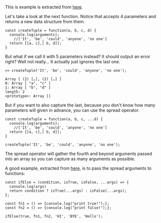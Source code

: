 This is example is extracted from [here](https://slides.com/bgando/f2f-final-day-1#/7/14).

Let's take a look at the next function. Notice that accepts 4 parameters and returns a new data structure from them. 

```
const createTuple = function(a, b, c, d) {
  console.log(arguments);
    //['It', 'be', 'could', 'anyone', 'no one']
  return [[a, c],[ b, d]];
}
```

But what if we call it with 5 parameters instead? It should output an error right? Well not really... It actually just ignores the last one.

```
>> createTuple('It', 'be', 'could', 'anyone', 'no one'); 

Array [ (2) […], (2) […] ]
0: Array [ "a", "c" ]
1: Array [ "b", "d" ]
length: 2
<prototype>: Array []
```

But if you want to also capture the last, because you don't know how many parameters will given in advance, you can use the spread operator.

```
const createTuple = function(a, b, c, ...d) {
  console.log(arguments);
    //['It', 'be', 'could', 'anyone', 'no one']
  return [[a, c],[ b, d]];
}

createTuple('It', 'be', 'could', 'anyone', 'no one'); 
```
The spread operator will gather the fourth and beyond arguments passed into an array so you can capture as many arguments as possible.

A good example, extracted from [here](https://frontendmasters.com/courses/js-fundamentals-functional-v2/passing-arguments-part-2/), is to pass the spread arguments to functions:

```
const ifElse = (condition, isTrue, isFalse, ...args) => {
  console.log(args) 
  return condition ? isTrue(...args) : isFalse(...args);
};

const fn1 = () => {console.log("print true!");};
const fn2 = () => {console.log("print false!");};

ifElse(true, fn1, fn2, 'HI', 'BYE', 'Hello');
```
